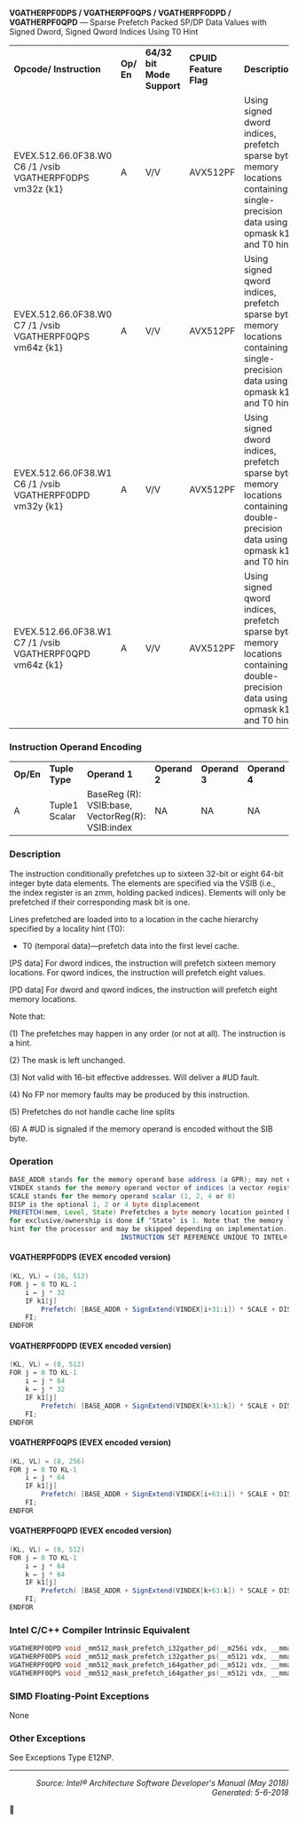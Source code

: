 <b>VGATHERPF0DPS / VGATHERPF0QPS / VGATHERPF0DPD / VGATHERPF0QPD</b> — Sparse Prefetch Packed SP/DP Data Values with Signed Dword, Signed Qword Indices Using T0 Hint
<table>
	<tr>
		<td><b>Opcode/ Instruction</b></td>
		<td><b>Op/ En</b></td>
		<td><b>64/32 bit Mode Support</b></td>
		<td><b>CPUID Feature Flag</b></td>
		<td><b>Description</b></td>
	</tr>
	<tr>
		<td>EVEX.512.66.0F38.W0 C6 /1 /vsib VGATHERPF0DPS vm32z {k1}</td>
		<td>A</td>
		<td>V/V</td>
		<td>AVX512PF</td>
		<td>Using signed dword indices, prefetch sparse byte memory locations containing single-precision data using opmask k1 and T0 hint.</td>
	</tr>
	<tr>
		<td>EVEX.512.66.0F38.W0 C7 /1 /vsib VGATHERPF0QPS vm64z {k1}</td>
		<td>A</td>
		<td>V/V</td>
		<td>AVX512PF</td>
		<td>Using signed qword indices, prefetch sparse byte memory locations containing single-precision data using opmask k1 and T0 hint.</td>
	</tr>
	<tr>
		<td>EVEX.512.66.0F38.W1 C6 /1 /vsib VGATHERPF0DPD vm32y {k1}</td>
		<td>A</td>
		<td>V/V</td>
		<td>AVX512PF</td>
		<td>Using signed dword indices, prefetch sparse byte memory locations containing double-precision data using opmask k1 and T0 hint.</td>
	</tr>
	<tr>
		<td>EVEX.512.66.0F38.W1 C7 /1 /vsib VGATHERPF0QPD vm64z {k1}</td>
		<td>A</td>
		<td>V/V</td>
		<td>AVX512PF</td>
		<td>Using signed qword indices, prefetch sparse byte memory locations containing double-precision data using opmask k1 and T0 hint.</td>
	</tr>
</table>


### Instruction Operand Encoding
<table>
	<tr>
		<td><b>Op/En</b></td>
		<td><b>Tuple Type</b></td>
		<td><b>Operand 1</b></td>
		<td><b>Operand 2</b></td>
		<td><b>Operand 3</b></td>
		<td><b>Operand 4</b></td>
	</tr>
	<tr>
		<td>A</td>
		<td>Tuple1 Scalar</td>
		<td>BaseReg (R): VSIB:base, VectorReg(R): VSIB:index</td>
		<td>NA</td>
		<td>NA</td>
		<td>NA</td>
	</tr>
</table>


### Description
The instruction conditionally prefetches up to sixteen 32-bit or eight 64-bit integer byte data elements. The
elements are specified via the VSIB (i.e., the index register is an zmm, holding packed indices). Elements will only
be prefetched if their corresponding mask bit is one.

Lines prefetched are loaded into to a location in the cache hierarchy specified by a locality hint (T0):


 *  T0 (temporal data)—prefetch data into the first level cache.

[PS data] For dword indices, the instruction will prefetch sixteen memory locations. For qword indices, the instruction
 will prefetch eight values.

[PD data] For dword and qword indices, the instruction will prefetch eight memory locations.

Note that:

(1) The prefetches may happen in any order (or not at all). The instruction is a hint.

(2) The mask is left unchanged.

(3) Not valid with 16-bit effective addresses. Will deliver a \#UD fault.

(4) No FP nor memory faults may be produced by this instruction.

(5) Prefetches do not handle cache line splits

(6) A \#UD is signaled if the memory operand is encoded without the SIB byte.

### Operation

```java
BASE_ADDR stands for the memory operand base address (a GPR); may not exist
VINDEX stands for the memory operand vector of indices (a vector register)
SCALE stands for the memory operand scalar (1, 2, 4 or 8)
DISP is the optional 1, 2 or 4 byte displacement
PREFETCH(mem, Level, State) Prefetches a byte memory location pointed by ‘mem’ into the cache level specified by ‘Level’; a request 
for exclusive/ownership is done if ‘State’ is 1. Note that the memory location ignore cache line splits. This operation is considered a 
hint for the processor and may be skipped depending on implementation.
                            INSTRUCTION SET REFERENCE UNIQUE TO INTEL® XEON PHI™ PROCESSORS
```
#### VGATHERPF0DPS (EVEX encoded version)
```java
(KL, VL) = (16, 512)
FOR j ← 0 TO KL-1
    i ← j * 32
    IF k1[j] 
        Prefetch( [BASE_ADDR + SignExtend(VINDEX[i+31:i]) * SCALE + DISP], Level=0, RFO = 0)
    FI;
ENDFOR
```
#### VGATHERPF0DPD (EVEX encoded version)
```java
(KL, VL) = (8, 512)
FOR j ← 0 TO KL-1
    i ← j * 64
    k ← j * 32
    IF k1[j] 
        Prefetch( [BASE_ADDR + SignExtend(VINDEX[k+31:k]) * SCALE + DISP], Level=0, RFO = 0)
    FI;
ENDFOR
```
#### VGATHERPF0QPS (EVEX encoded version)
```java
(KL, VL) = (8, 256)
FOR j ← 0 TO KL-1
    i ← j * 64
    IF k1[j] 
        Prefetch( [BASE_ADDR + SignExtend(VINDEX[i+63:i]) * SCALE + DISP], Level=0, RFO = 0)
    FI;
ENDFOR
```
#### VGATHERPF0QPD (EVEX encoded version)
```java
(KL, VL) = (8, 512)
FOR j ← 0 TO KL-1
    i ← j * 64
    k ← j * 64
    IF k1[j] 
        Prefetch( [BASE_ADDR + SignExtend(VINDEX[k+63:k]) * SCALE + DISP], Level=0, RFO = 0)
    FI;
ENDFOR
```
### Intel C/C++ Compiler Intrinsic Equivalent
```c
VGATHERPF0DPD void _mm512_mask_prefetch_i32gather_pd(__m256i vdx, __mmask8 m, void * base, int scale, int hint);
VGATHERPF0DPS void _mm512_mask_prefetch_i32gather_ps(__m512i vdx, __mmask16 m, void * base, int scale, int hint);
VGATHERPF0QPD void _mm512_mask_prefetch_i64gather_pd(__m512i vdx, __mmask8 m, void * base, int scale, int hint);
VGATHERPF0QPS void _mm512_mask_prefetch_i64gather_ps(__m512i vdx, __mmask8 m, void * base, int scale, int hint);
```
### SIMD Floating-Point Exceptions
None

### Other Exceptions

See Exceptions Type E12NP.

 --- 
<p align="right"><i>Source: Intel® Architecture Software Developer's Manual (May 2018)<br>Generated: 5-6-2018</i></p>
